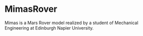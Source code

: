 # MimasRover
Mimas is a Mars Rover model realized by a student of Mechanical Engineering at Edinburgh Napier University.
